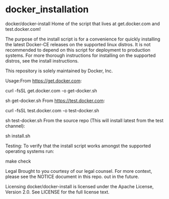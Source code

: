 # docker_installation
docker/docker-install
Home of the script that lives at get.docker.com and test.docker.com!

The purpose of the install script is for a convenience for quickly installing the latest Docker-CE releases on the supported linux distros. It is not recommended to depend on this script for deployment to production systems. For more thorough instructions for installing on the supported distros, see the install instructions.

This repository is solely maintained by Docker, Inc.

Usage:From https://get.docker.com:

curl -fsSL get.docker.com -o get-docker.sh

sh get-docker.sh
From https://test.docker.com:

curl -fsSL test.docker.com -o test-docker.sh

sh test-docker.sh
From the source repo (This will install latest from the test channel):

sh install.sh

Testing:
To verify that the install script works amongst the supported operating systems run:

make check

Legal
Brought to you courtesy of our legal counsel. For more context, please see the NOTICE document in this repo.
out in the future.

Licensing
docker/docker-install is licensed under the Apache License, Version 2.0. See LICENSE for the full license text.
